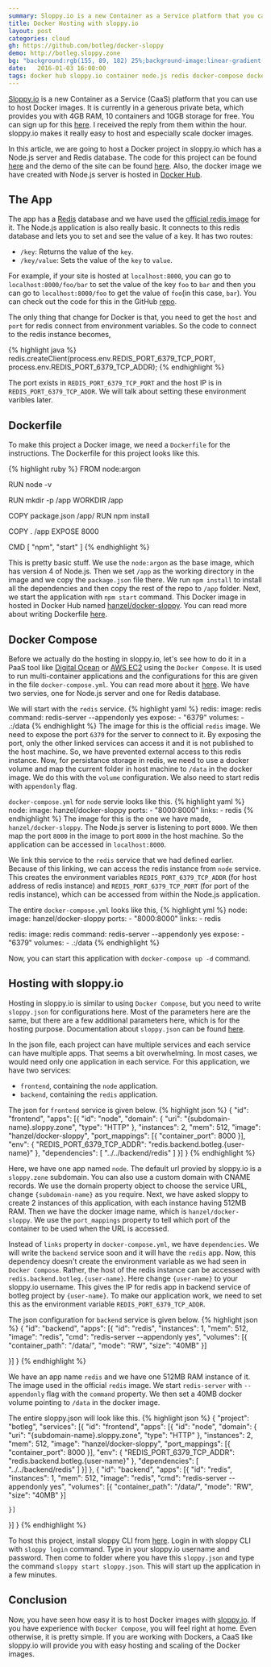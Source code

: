 ```yaml
---
summary: Sloppy.io is a new Container as a Service platform that you can use to host and scale Docker images.
title: Docker Hosting with sloppy.io
layout: post
categories: cloud
gh: https://github.com/botleg/docker-sloppy
demo: http://botleg.sloppy.zone
bg: "background:rgb(155, 89, 182) 25%;background-image:linear-gradient(90deg, rgb(155, 89, 182) 25%, rgb(41, 128, 185) 100%);background-image:-moz-linear-gradient(left, rgb(155, 89, 182) 25%, rgb(41, 128, 185) 100%);background-image:webkit-linear-gradient(left, rgb(155, 89, 182) 25%, rgb(41, 128, 185) 100%);background-image:-o-linear-gradient(left, rgb(155, 89, 182) 25%, rgb(41, 128, 185) 100%);background-image:-ms-linear-gradient(left, rgb(155, 89, 182) 25%, rgb(41, 128, 185) 100%);"
date:   2016-01-03 16:00:00
tags: docker hub sloppy.io container node.js redis docker-compose dockerfile sloppy.json
---
```

[Sloppy.io](http://sloppy.io/) is a new Container as a Service (CaaS) platform that you can use to host Docker images. It is currently in a generous private beta, which provides you with 4GB RAM, 10 containers and 10GB storage for free. You can sign up for this [here](http://sloppy.io/#signup). I received the reply from them within the hour. sloppy.io makes it really easy to host and especially scale docker images.

In this article, we are going to host a Docker project in sloppy.io which has a Node.js server and Redis database. The code for this project can be found [here](https://github.com/botleg/docker-sloppy) and the demo of the site can be found [here](http://botleg.sloppy.zone). Also, the docker image we have created with Node.js server is hosted in [Docker Hub](https://hub.docker.com/r/hanzel/docker-sloppy).

The App
-------
The app has a [Redis](http://redis.io/) database and we have used the [official redis image]() for it. The Node.js application is also really basic. It connects to this redis database and lets you to set and see the value of a key. It has two routes:

* `/key`: Returns the value of the `key`.
* `/key/value`: Sets the value of the `key` to `value`.

For example, if your site is hosted at `localhost:8000`, you can go to `localhost:8000/foo/bar` to set the value of the key `foo` to `bar` and then you can go to `localhost:8000/foo` to get the value of `foo`(in this case, `bar`). You can check out the code for this in the GitHub [repo](https://github.com/botleg/docker-sloppy).

The only thing that change for Docker is that, you need to get the `host` and `port` for redis connect from environment variables. So the code to connect to the redis instance becomes,

{% highlight java %}
redis.createClient(process.env.REDIS_PORT_6379_TCP_PORT, process.env.REDIS_PORT_6379_TCP_ADDR);
{% endhighlight %}

The port exists in `REDIS_PORT_6379_TCP_PORT` and the host IP is in `REDIS_PORT_6379_TCP_ADDR`. We will talk about setting these environment varibles later.

Dockerfile
----------
To make this project a Docker image, we need a `Dockerfile` for the instructions. The Dockerfile for this project looks like this.

{% highlight ruby %}
FROM node:argon

RUN node -v

RUN mkdir -p /app
WORKDIR /app

COPY package.json /app/
RUN npm install

COPY . /app
EXPOSE 8000

CMD [ "npm", "start" ]
{% endhighlight %}

This is pretty basic stuff. We use the `node:argon` as the base image, which has version 4 of Node.js. Then we set `/app` as the working directory in the image and we copy the `package.json` file there. We run `npm install` to install all the dependencies and then copy the rest of the repo to `/app` folder. Next, we start the application with `npm start` command. This Docker image in hosted in Docker Hub named [hanzel/docker-sloppy](https://hub.docker.com/r/hanzel/docker-sloppy/). You can read more about writing Dockerfile [here](https://docs.docker.com/engine/reference/builder/).

Docker Compose
--------------
Before we actually do the hosting in sloppy.io, let's see how to do it in a PaaS tool like [Digital Ocean](https://www.digitalocean.com/) or [AWS EC2](https://aws.amazon.com/ec2/) using the `Docker Compose`. It is used to run multi-container applications and the configurations for this are given in the file `docker-compose.yml`. You can read more about it [here](https://docs.docker.com/compose/compose-file/). We have two servies, one for Node.js server and one for Redis database.

We will start with the `redis` service. 
{% highlight yaml %}
redis:
  image: redis
  command: redis-server --appendonly yes
  expose:
    - "6379"
  volumes:
    - .:/data
{% endhighlight %}
The image for this is the official `redis` image. We need to expose the port `6379` for the server to connect to it. By exposing the port, only the other linked services can access it and it is not published to the host machine. So, we have prevented external access to this redis instance. Now, for persistance storage in redis, we need to use a docker volume and map the current folder in host machine to `/data` in the docker image. We do this with the `volume` configuration. We also need to start redis with `appendonly` flag.

`docker-compose.yml` for `node` servie looks like this.
{% highlight yaml %}
node:
  image: hanzel/docker-sloppy
  ports:
    - "8000:8000"
  links:
    - redis
{% endhighlight %}
The image for this is the one we have made, `hanzel/docker-sloppy`. The Node.js server is listening to port `8000`. We then map the port `8000` in the image to port `8000` in the host machine. So the application can be accessed in `localhost:8000`. 

We link this service to the `redis` service that we had defined earlier. Because of this linking, we can access the redis instance from `node` service. This creates the environment variables `REDIS_PORT_6379_TCP_ADDR` (for host address of redis instance) and `REDIS_PORT_6379_TCP_PORT` (for port of the redis instance), which can be accessed from within the  Node.js application.

The entire `docker-compose.yml` looks like this,
{% highlight yml %}
node:
  image: hanzel/docker-sloppy
  ports:
    - "8000:8000"
  links:
    - redis

redis:
  image: redis
  command: redis-server --appendonly yes
  expose:
    - "6379"
  volumes:
    - .:/data
{% endhighlight %}

Now, you can start this application with `docker-compose up -d` command.

Hosting with sloppy.io
----------------------
Hosting in sloppy.io is similar to using `Docker Compose`, but you need to write `sloppy.json` for configurations here. Most of the parameters here are the same, but there are a few additional parameters here, which is for the hosting purpose. Documentation about `sloppy.json` can be found [here](http://sloppy.io/home/documentation/reference/the-sloppy-json/).

In the json file, each project can have multiple services and each service can have multiple apps. That seems a bit overwhelming. In most cases, we would need only one application in each service. For this application, we have two services:

* `frontend`, containing the `node` application.
* `backend`, containing the `redis` application.

The json for `frontend` service is given below.
{% highlight json %}
{
  "id": "frontend",
  "apps": [{
    "id": "node",
    "domain": {
      "uri": "{subdomain-name}.sloppy.zone",
      "type": "HTTP"
    },
    "instances": 2,
    "mem": 512,
    "image": "hanzel/docker-sloppy",
    "port_mappings": [{
      "container_port": 8000
    }],
    "env": {
      "REDIS_PORT_6379_TCP_ADDR": "redis.backend.botleg.{user-name}"
    },
    "dependencies": [
      "../../backend/redis"
    ]
  }]
}
{% endhighlight %}

Here, we have one app named `node`. The default url provied by sloppy.io is a `sloppy.zone` subdomain. You can also use a custom domain with CNAME records. We use the domain property object to choose the service URL, change `{subdomain-name}` as you require. Next, we have asked sloppy to create 2 instances of this application, with each instance having 512MB RAM. Then we have the docker image name, which is `hanzel/docker-sloppy`. We use the `port_mappings` property to tell which port of the container to be used when the URL is accessed.

Instead of `links` property in `docker-compose.yml`, we have `dependencies`. We will write the `backend` service soon and it will have the `redis` app. Now, this dependency doesn't create the environment variable as we had seen in `Docker Compose`. Rather, the host of the redis instance can be accessed with `redis.backend.botleg.{user-name}`. Here change `{user-name}` to your sloppy.io username. This gives the IP for redis app in backend service of botleg project by `{user-name}`. To make our application work, we need to set this as the environment variable `REDIS_PORT_6379_TCP_ADDR`.

The json configuration for `backend` service is given below.
{% highlight json %}
{
  "id": "backend",
  "apps": [{
    "id": "redis",
    "instances": 1,
    "mem": 512,
    "image": "redis",
    "cmd": "redis-server --appendonly yes",
    "volumes": [{
      "container_path": "/data/",
      "mode": "RW",
      "size": "40MB"
    }]

  }]
}
{% endhighlight %}

We have an app name `redis` and we have one 512MB RAM instance of it. The image used in the official `redis` image. We start `redis-server` with `--appendonly` flag with the `command` property. We then set a 40MB docker volume pointing to `/data` in the docker image.

The entire sloppy.json will look like this.
{% highlight json %}
{
  "project": "botleg",
  "services": [{
    "id": "frontend",
    "apps": [{
      "id": "node",
      "domain": {
        "uri": "{subdomain-name}.sloppy.zone",
        "type": "HTTP"
      },
      "instances": 2,
      "mem": 512,
      "image": "hanzel/docker-sloppy",
      "port_mappings": [{
        "container_port": 8000
      }],
      "env": {
        "REDIS_PORT_6379_TCP_ADDR": "redis.backend.botleg.{user-name}"
      },
      "dependencies": [
        "../../backend/redis"
      ]
    }]
  }, {
    "id": "backend",
    "apps": [{
      "id": "redis",
      "instances": 1,
      "mem": 512,
      "image": "redis",
      "cmd": "redis-server --appendonly yes",
      "volumes": [{
        "container_path": "/data/",
        "mode": "RW",
        "size": "40MB"
      }]

    }]
  }]
}
{% endhighlight %}

To host this project, install sloppy CLI from [here](http://sloppy.io/home/documentation/). Login in with sloppy CLI with `sloppy login` command. Type in your sloppy.io username and password. Then come to folder where you have this `sloppy.json` and type the command `sloppy start sloppy.json`. This will start up the application in a few minutes.

Conclusion
----------
Now, you have seen how easy it is to host Docker images with [sloppy.io](http://sloppy.io/). If you have experience with `Docker Compose`, you will feel right at home. Even otherwise, it is pretty simple. If you are working with Dockers, a CaaS like sloppy.io will provide you with easy hosting and scaling of the Docker images.